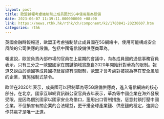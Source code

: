 ```yaml
---
layout: post
title: 歐盟據報考慮強制禁止成員國於5G中使用華為設備
date: 2023-06-07 11:39:11.000000000 +08:00
link: https://news.rthk.hk/rthk/ch/component/k2/1703841-20230607.htm
categories: rthk
---
```


英國金融時報報道，歐盟正考慮強制禁止成員國在5G網絡中，使用可能構成安全風險的公司供應的設備，包括中國電信設備供應商華為。

報道說，歐盟負責內部市場的官員在上星期的會議中，向各成員國的通信事務官員表示，只有三分之一歐盟國家在關鍵領域實施自2020年開始針對華為的限制。報道又說由於德國等成員國拖延實施有關限制，歐盟才會考慮對被視為存在安全風險的企業，實施強制式禁令。

歐盟在2020年表示，成員國可以限制華為等5G設備供應商，進入電信網絡的核心部分。在北京，國家互聯網資訊辦公室官員去年表示，華為等中國企業在海外發展受限，是因為個別國家以國家安全為借口，濫用出口管制措施，惡意封鎖打壓中國企業，不但損害有關企業的合法權益，更干擾全球產業鏈、供應鏈的穩定，強調合作共贏才是唯一正道。
